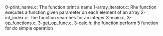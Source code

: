 0-print_name.c: The function print a name
1-array_iterator.c: Rhe function executes a function given parameter on each element of an array
2-int_index.c: The function searches for an integer
3-main.c, 3-op_functions.c, 3-get_op_func.c, 3-calc.h: the function perform 5 function for do simple operation
